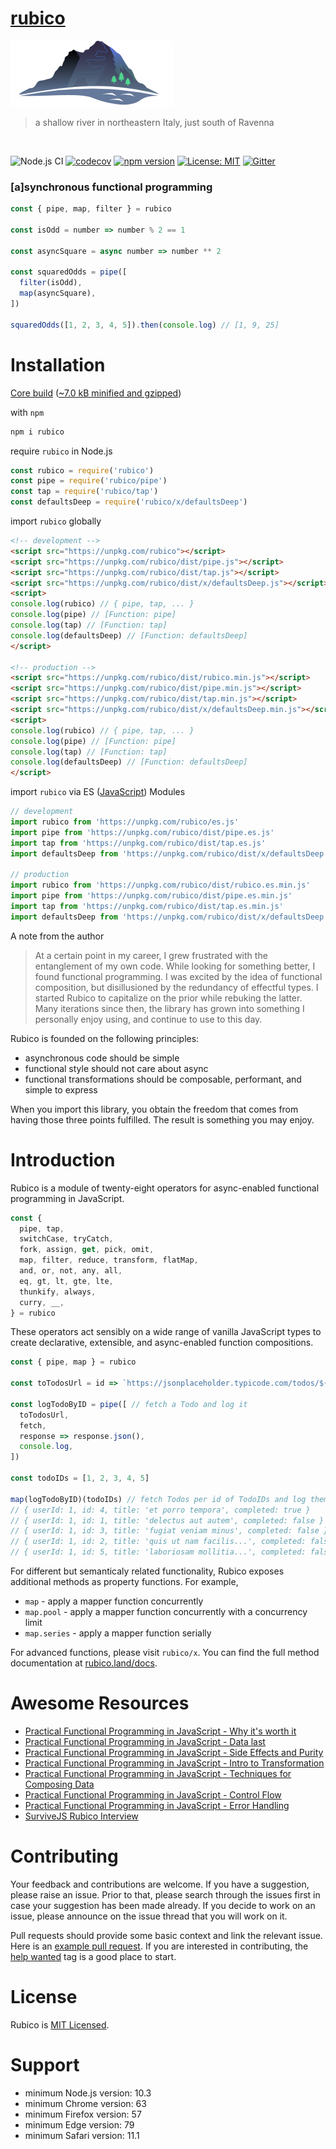 # [rubico](https://rubico.land/)
![rubico](https://raw.githubusercontent.com/a-synchronous/assets/master/rubico-logo.png)
> a shallow river in northeastern Italy, just south of Ravenna

<br />

![Node.js CI](https://github.com/a-synchronous/rubico/workflows/Node.js%20CI/badge.svg?branch=master)
[![codecov](https://codecov.io/gh/a-synchronous/rubico/branch/master/graph/badge.svg)](https://codecov.io/gh/a-synchronous/rubico)
[![npm version](https://img.shields.io/npm/v/rubico.svg?style=flat)](https://www.npmjs.com/package/rubico)
[![License: MIT](https://img.shields.io/badge/License-MIT-blue.svg)](https://opensource.org/licenses/MIT)
[![Gitter](https://badges.gitter.im/Join_Chat.svg)](https://gitter.im/a-synchronous/rubico)

### [a]synchronous functional programming

```javascript [playground]
const { pipe, map, filter } = rubico

const isOdd = number => number % 2 == 1

const asyncSquare = async number => number ** 2

const squaredOdds = pipe([
  filter(isOdd),
  map(asyncSquare),
])

squaredOdds([1, 2, 3, 4, 5]).then(console.log) // [1, 9, 25]
```

# Installation
[Core build](https://unpkg.com/rubico/index.js) ([~7.0 kB minified and gzipped](https://unpkg.com/rubico/dist/rubico.min.js))

with `npm`
```bash
npm i rubico
```

require `rubico` in Node.js
```javascript
const rubico = require('rubico')
const pipe = require('rubico/pipe')
const tap = require('rubico/tap')
const defaultsDeep = require('rubico/x/defaultsDeep')
```

import `rubico` globally
```html
<!-- development -->
<script src="https://unpkg.com/rubico"></script>
<script src="https://unpkg.com/rubico/dist/pipe.js"></script>
<script src="https://unpkg.com/rubico/dist/tap.js"></script>
<script src="https://unpkg.com/rubico/dist/x/defaultsDeep.js"></script>
<script>
console.log(rubico) // { pipe, tap, ... }
console.log(pipe) // [Function: pipe]
console.log(tap) // [Function: tap]
console.log(defaultsDeep) // [Function: defaultsDeep]
</script>

<!-- production -->
<script src="https://unpkg.com/rubico/dist/rubico.min.js"></script>
<script src="https://unpkg.com/rubico/dist/pipe.min.js"></script>
<script src="https://unpkg.com/rubico/dist/tap.min.js"></script>
<script src="https://unpkg.com/rubico/dist/x/defaultsDeep.min.js"></script>
<script>
console.log(rubico) // { pipe, tap, ... }
console.log(pipe) // [Function: pipe]
console.log(tap) // [Function: tap]
console.log(defaultsDeep) // [Function: defaultsDeep]
</script>
```

import `rubico` via ES ([JavaScript](https://developer.mozilla.org/en-US/docs/Web/JavaScript/Guide/Modules)) Modules
```javascript
// development
import rubico from 'https://unpkg.com/rubico/es.js'
import pipe from 'https://unpkg.com/rubico/dist/pipe.es.js'
import tap from 'https://unpkg.com/rubico/dist/tap.es.js'
import defaultsDeep from 'https://unpkg.com/rubico/dist/x/defaultsDeep.es.js'

// production
import rubico from 'https://unpkg.com/rubico/dist/rubico.es.min.js'
import pipe from 'https://unpkg.com/rubico/dist/pipe.es.min.js'
import tap from 'https://unpkg.com/rubico/dist/tap.es.min.js'
import defaultsDeep from 'https://unpkg.com/rubico/dist/x/defaultsDeep.es.min.js'
```

A note from the author
> At a certain point in my career, I grew frustrated with the entanglement of my own code. While looking for something better, I found functional programming. I was excited by the idea of functional composition, but disillusioned by the redundancy of effectful types. I started Rubico to capitalize on the prior while rebuking the latter. Many iterations since then, the library has grown into something I personally enjoy using, and continue to use to this day.

Rubico is founded on the following principles:
 * asynchronous code should be simple
 * functional style should not care about async
 * functional transformations should be composable, performant, and simple to express

When you import this library, you obtain the freedom that comes from having those three points fulfilled. The result is something you may enjoy.

# Introduction

Rubico is a module of twenty-eight operators for async-enabled functional programming in JavaScript.

```javascript
const {
  pipe, tap,
  switchCase, tryCatch,
  fork, assign, get, pick, omit,
  map, filter, reduce, transform, flatMap,
  and, or, not, any, all,
  eq, gt, lt, gte, lte,
  thunkify, always,
  curry, __,
} = rubico
```

These operators act sensibly on a wide range of vanilla JavaScript types to create declarative, extensible, and async-enabled function compositions.

```javascript [playground]
const { pipe, map } = rubico

const toTodosUrl = id => `https://jsonplaceholder.typicode.com/todos/${id}`

const logTodoByID = pipe([ // fetch a Todo and log it
  toTodosUrl,
  fetch,
  response => response.json(),
  console.log,
])

const todoIDs = [1, 2, 3, 4, 5]

map(logTodoByID)(todoIDs) // fetch Todos per id of TodoIDs and log them
// { userId: 1, id: 4, title: 'et porro tempora', completed: true }
// { userId: 1, id: 1, title: 'delectus aut autem', completed: false }
// { userId: 1, id: 3, title: 'fugiat veniam minus', completed: false }
// { userId: 1, id: 2, title: 'quis ut nam facilis...', completed: false }
// { userId: 1, id: 5, title: 'laboriosam mollitia...', completed: false }
```

For different but semanticaly related functionality, Rubico exposes additional methods as property functions. For example,

 * `map` - apply a mapper function concurrently
 * `map.pool` - apply a mapper function concurrently with a concurrency limit
 * `map.series` - apply a mapper function serially

For advanced functions, please visit `rubico/x`. You can find the full method documentation at [rubico.land/docs](https://rubico.land/docs).

# Awesome Resources
 * [Practical Functional Programming in JavaScript - Why it's worth it](https://dev.to/richytong/practical-functional-programming-in-javascript-why-it-s-worth-it-ep1)
 * [Practical Functional Programming in JavaScript - Data last](https://dev.to/richytong/practical-functional-programming-in-javascript-data-last-1gjo)
 * [Practical Functional Programming in JavaScript - Side Effects and Purity](https://dev.to/richytong/practical-functional-programming-in-javascript-side-effects-and-purity-revised-420h)
 * [Practical Functional Programming in JavaScript - Intro to Transformation](https://dev.to/richytong/practical-functional-programming-in-javascript-intro-to-transformation-55hm)
 * [Practical Functional Programming in JavaScript - Techniques for Composing Data](https://dev.to/richytong/practical-functional-programming-in-javascript-techniques-for-composing-data-c39)
 * [Practical Functional Programming in JavaScript - Control Flow](https://dev.to/richytong/practical-functional-programming-in-javascript-control-flow-2fim)
 * [Practical Functional Programming in JavaScript - Error Handling](https://dev.to/richytong/practical-functional-programming-in-javascript-error-handling-8g5)
 * [SurviveJS Rubico Interview](https://survivejs.com/blog/rubico-interview/)

# Contributing
Your feedback and contributions are welcome. If you have a suggestion, please raise an issue. Prior to that, please search through the issues first in case your suggestion has been made already. If you decide to work on an issue, please announce on the issue thread that you will work on it.

Pull requests should provide some basic context and link the relevant issue. Here is an [example pull request](https://github.com/a-synchronous/rubico/pull/12). If you are interested in contributing, the [help wanted](https://github.com/a-synchronous/rubico/issues?q=is%3Aissue+is%3Aopen+label%3A%22help+wanted%22) tag is a good place to start.

# License
Rubico is [MIT Licensed](https://github.com/a-synchronous/rubico/blob/master/LICENSE).

# Support
 * minimum Node.js version: 10.3
 * minimum Chrome version: 63
 * minimum Firefox version: 57
 * minimum Edge version: 79
 * minimum Safari version: 11.1
